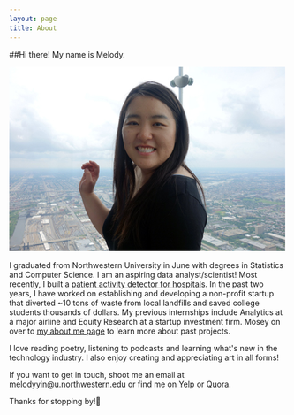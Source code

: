 ```yaml
---
layout: page
title: About
---
```


##Hi there! My name is Melody. 

![cheeks less chubby than they appear](/etc/itme.jpg)

I graduated from Northwestern University in June with degrees in Statistics and Computer Science. I am an aspiring data analyst/scientist! Most recently, I built a [patient activity detector for hospitals](http://melodyyin.github.io/patient-activity-detection-using-kinect). In the past two years, I have worked on establishing and developing a non-profit startup that diverted ~10 tons of waste from local landfills and saved college students thousands of dollars. My previous internships include Analytics at a major airline and Equity Research at a startup investment firm. Mosey on over to [my about.me page](https://about.me/melodyyin) to learn more about past projects. 

I love reading poetry, listening to podcasts and learning what's new in the technology industry. I also enjoy creating and appreciating art in all forms!

If you want to get in touch, shoot me an email at melodyyin@u.northwestern.edu or find me on [Yelp](http://yayhappyreviews.yelp.com/) or [Quora](http://www.quora.com/Melody-Yin-5). 

Thanks for stopping by!:wave: